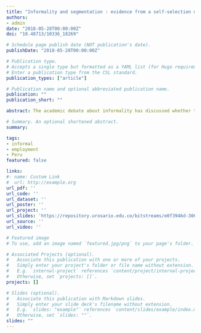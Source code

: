 ```yaml
---
title: "Informality and segmentation : evidence from a self-selection model with entry barriers to formal employment in Peru"
authors:
- admin
date: "2018-05-28T00:00:00Z"
doi: "10.48713/10336_18269"

# Schedule page publish date (NOT publication's date).
publishDate: "2018-05-28T00:00:00Z"

# Publication type.
# Accepts a single type but formatted as a YAML list (for Hugo requirements).
# Enter a publication type from the CSL standard.
publication_types: ["article"]

# Publication name and optional abbreviated publication name.
publication: ""
publication_short: ""

abstract: The academic debate about informality has discussed whether this implies a segmented labor market, a competitive one or a mixed of both. Recent research has employed various empirical models in order to validate those hypothesis.However, it has not been possible to correct several deficiencies such as the use of earning equation, exogenous specification of labor segments and endogeneity by self selection. The present paper correct this constrains by using a self selectionmodel with entry barriers to formalemployment. It is concluded that there is indeed a multi-segmented labor market and that about a third of informal workers are involuntary

# Summary. An optional shortened abstract.
summary: 

tags:
- informal
- employment
- Peru
featured: false

links:
#- name: Custom Link
#  url: http://example.org
url_pdf: ''
url_code: ''
url_dataset: ''
url_poster: ''
url_project: ''
url_slides: 'https://repository.urosario.edu.co/bitstreams/e0f3946d-306c-4314-a35a-2fe6201469db/download'
url_source: ''
url_video: ''

# Featured image
# To use, add an image named `featured.jpg/png` to your page's folder. 

# Associated Projects (optional).
#   Associate this publication with one or more of your projects.
#   Simply enter your project's folder or file name without extension.
#   E.g. `internal-project` references `content/project/internal-project/index.md`.
#   Otherwise, set `projects: []`.
projects: []

# Slides (optional).
#   Associate this publication with Markdown slides.
#   Simply enter your slide deck's filename without extension.
#   E.g. `slides: "example"` references `content/slides/example/index.md`.
#   Otherwise, set `slides: ""`.
slides: ""
---
```

